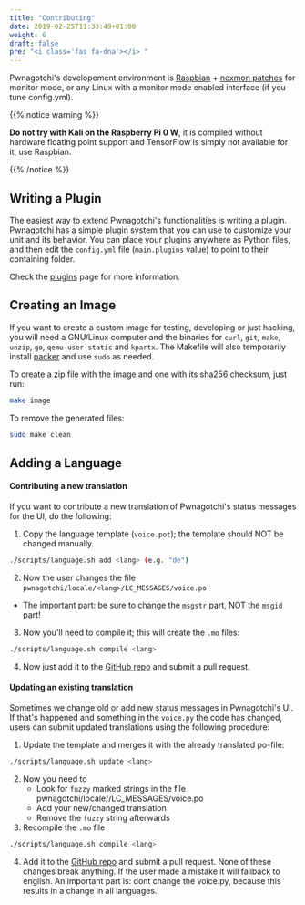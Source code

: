 ```yaml
---
title: "Contributing"
date: 2019-02-25T11:33:49+01:00
weight: 6
draft: false
pre: "<i class='fas fa-dna'></i> "
---
```


Pwnagotchi's developement environment is [Raspbian](https://www.raspberrypi.org/downloads/raspbian/) + [nexmon patches](https://re4son-kernel.com/re4son-pi-kernel/) for monitor mode, or any Linux with a monitor mode enabled interface (if you tune config.yml).

{{% notice warning %}}
<p>
<strong>Do not try with Kali on the Raspberry Pi 0 W</strong>, it is compiled without hardware floating point support and TensorFlow is simply not available for it, use Raspbian.
</p>
{{% /notice %}}

## Writing a Plugin

The easiest way to extend Pwnagotchi's functionalities is writing a plugin. Pwnagotchi has a simple plugin system that you can 
use to customize your unit and its behavior. You can place your plugins anywhere as Python files, and then edit the 
`config.yml` file (`main.plugins` value) to point to their containing folder.

Check the [plugins](/plugins/) page for more information.

## Creating an Image

If you want to create a custom image for testing, developing or just hacking, you will need a GNU/Linux computer and the binaries for 
`curl`, `git`, `make`, `unzip`, `go`, `qemu-user-static` and `kpartx`. The Makefile will also temporarily install [packer](https://www.packer.io/) and use `sudo` as needed.

To create a zip file with the image and one with its sha256 checksum, just run:

```sh
make image
```

To remove the generated files:

```sh
sudo make clean
```

## Adding a Language

#### Contributing a new translation
If you want to contribute a new translation of Pwnagotchi's status messages for the UI, do the following:

1. Copy the language template (`voice.pot`); the template should NOT be changed manually.
```bash
./scripts/language.sh add <lang> (e.g. "de")
```

2. Now the user changes the file `pwnagotchi/locale/<lang>/LC_MESSAGES/voice.po`

 - The important part: be sure to change the `msgstr` part, NOT the `msgid` part!

3. Now you'll need to compile it; this will create the `.mo` files:

```bash
./scripts/language.sh compile <lang>
```

4. Now just add it to the [GitHub repo](https://github.com/evilsocket/pwnagotchi) and submit a pull request.


#### Updating an existing translation
Sometimes we change old or add new status messages in Pwnagotchi's UI. If that's happened and something in the `voice.py` the code has changed, users can submit updated translations using the following procedure:

1. Update the template and merges it with the already translated po-file:

```bash
./scripts/language.sh update <lang>
```

2. Now you need to 
    - Look for `fuzzy` marked strings in the file pwnagotchi/locale/<lang>/LC_MESSAGES/voice.po
 	- Add your new/changed translation
 	- Remove the `fuzzy` string afterwards
3. Recompile the `.mo` file

```bash
./scripts/language.sh compile <lang>
```

4. Add it to the [GitHub repo](https://github.com/evilsocket/pwnagotchi) and submit a pull request.
None of these changes break anything. If the user made a mistake it will fallback to english.
An important part is: dont change the voice.py, because this results in a change in all languages.
